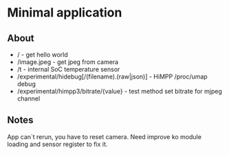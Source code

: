 # Minimal application

## About
* / - get hello world
* /image.jpeg - get jpeg from camera
* /t - internal SoC temperature sensor
* /experimental/hidebug[/(filename).(raw|json)] - HiMPP /proc/umap debug
* /experimental/himpp3/bitrate/{value} - test method set bitrate for mjpeg channel

## Notes

App can`t rerun, you have to reset camera. Need improve ko module loading and sensor register to fix it.
